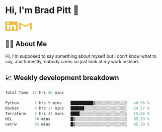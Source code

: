 # Hi, I'm Brad Pitt 👋


<a href="https://www.linkedin.com/in/mathias-mauraisin/" target="blank"><img align="center" src="./icons/linkedin.svg" alt="https://www.linkedin.com/in/mathias-mauraisin/" height="30" width="40" /></a>
<a href="mailto:mathias.mauraisin.pro@gmail.com" target="blank"><img align="center" src="./icons/gmail.svg" alt="redrew" height="30" width="40" /></a>




<!-- ![snap](images/Snap_dark.png?raw=true) -->
<!-- ![snap](images/Snap_dark_bg.png?raw=true) -->


<!-- [![My Skills](https://skillicons.dev/icons?i=c,cpp,html,css,js,ts,)](https://skillicons.dev) -->

## 🙋‍♂️&nbsp;About Me

Hi, I'm supposed to say something about myself but I don't know what to say, and honestly, nobody cares so just look at my work instead.

## 📈&nbsp;Weekly development breakdown

<!-- [![mamaurai's 42 stats](https://badge42.vercel.app/api/v2/cl1l4qz93000609l4yixitcl4/stats?cursusId=21&coalitionId=45)](https://github.com/JaeSeoKim/badge42) -->





<!--START_SECTION:waka-->

```rust
Total Time: 17 hrs 26 mins

Python       7 hrs 9 mins    ██████████▒░░░░░░░░░░░░░░   40.96 %
Docker       4 hrs 17 mins   ██████░░░░░░░░░░░░░░░░░░░   24.57 %
Terraform    2 hrs 44 mins   ████░░░░░░░░░░░░░░░░░░░░░   15.66 %
HCL          56 mins         █▒░░░░░░░░░░░░░░░░░░░░░░░   05.39 %
netrw        55 mins         █▒░░░░░░░░░░░░░░░░░░░░░░░   05.30 %
```

<!--END_SECTION:waka-->


